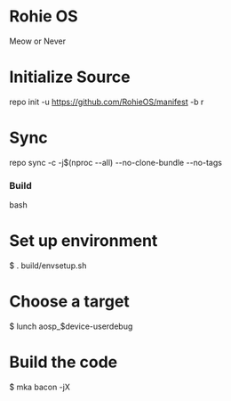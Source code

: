 # Rohie OS #
Meow or Never

# Initialize Source
repo init -u https://github.com/RohieOS/manifest -b r

# Sync
repo sync -c -j$(nproc --all) --no-clone-bundle --no-tags

### Build ###

bash

# Set up environment
$ . build/envsetup.sh

# Choose a target
$ lunch aosp_$device-userdebug

# Build the code
$ mka bacon -jX
